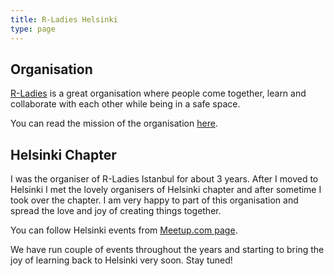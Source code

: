 ```yaml
---
title: R-Ladies Helsinki
type: page
---
```





## Organisation
[R-Ladies](https://rladies.org) is a great organisation where people come together, learn and collaborate with each other while being in a safe space. 

You can read the mission of the organisation [here](https://rladies.org/about-us/mission/). 

## Helsinki Chapter

I was the organiser of R-Ladies Istanbul for about 3 years. After I moved to Helsinki I met the lovely organisers of Helsinki chapter and after sometime I took over the chapter. I am very happy to part of this organisation and spread the love and joy of creating things together. 

You can follow Helsinki events from [Meetup.com page](https://www.meetup.com/rladies-helsinki/). 

We have run couple of events throughout the years and starting to bring the joy of learning back to Helsinki very soon. Stay tuned! 
